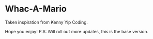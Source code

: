 # Whac-A-Mario
Taken inspiration from Kenny Yip Coding.

Hope you enjoy!
P.S: Will roll out more updates, this is the base version.

